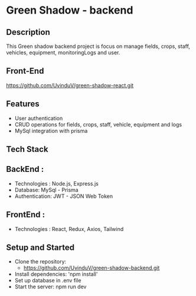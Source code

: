 # Green Shadow - backend

## Description

This Green shadow backend project is focus on manage fields, crops, staff, vehicles, equipment, monitoringLogs and user.

## Front-End 
https://github.com/UvinduV/green-shadow-react.git

## Features
- User authentication
- CRUD operations for fields, crops, staff, vehicle, equipment and logs
- MySql integration with prisma

## Tech Stack
## BackEnd :
- Technologies : Node.js, Express.js
- Database: MySql - Prisma
- Authentication: JWT - JSON Web Token

## FrontEnd :
- Technologies : React, Redux, Axios, Tailwind

## Setup and Started

- Clone the repository:
    - https://github.com/UvinduV/green-shadow-backend.git
- Install dependencies: 'npm install'
- Set up database in  .env file
- Start the server: npm run dev
